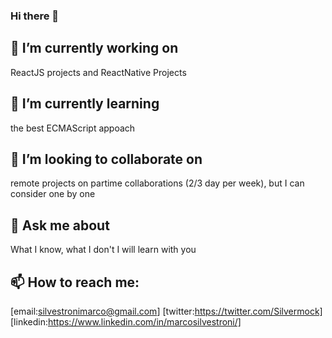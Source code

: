 ### Hi there 👋

<!--
**marcosilvestroni/marcosilvestroni** is a ✨ _special_ ✨ repository because its `README.md` (this file) appears on your GitHub profile.

Here are some ideas to get you started:

- 🔭 I’m currently working on ...
- 🌱 I’m currently learning ...
- 👯 I’m looking to collaborate on ...
- 🤔 I’m looking for help with ...
- 💬 Ask me about ...
- 📫 How to reach me: ...
- 😄 Pronouns: ...
- ⚡ Fun fact: ...
-->

## 🔭 I’m currently working on 

ReactJS projects and ReactNative Projects

## 🌱 I’m currently learning

the best ECMAScript appoach

## 👯 I’m looking to collaborate on 

remote projects on partime collaborations (2/3 day per week), but I can consider one by one

## 💬 Ask me about

What I know, what I don't I will learn with you

## 📫 How to reach me:
 
[email:silvestronimarco@gmail.com]
[twitter:https://twitter.com/Silvermock]
[linkedin:https://www.linkedin.com/in/marcosilvestroni/]
